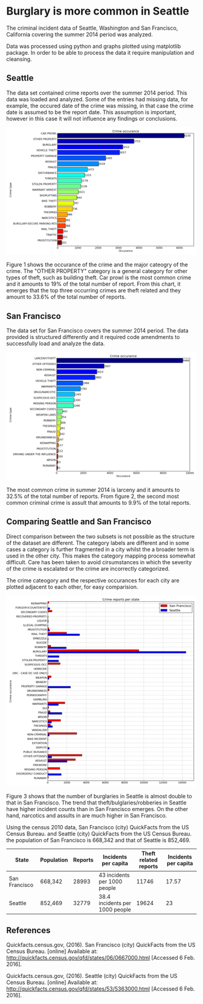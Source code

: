 # Burglary is more common in Seattle

The criminal incident data of Seattle, Washington and San Francisco, California covering the summer 2014 period was analyzed.

Data was processed using python and graphs plotted using matplotlib package. In order to be able to process the data it require manipulation and cleansing.


## Seattle

The data set contained crime reports over the summer 2014 period. This data was loaded and analyzed. Some of the entries had missing data, for example, the occured date of the crime was missing, in that case the crime date is assumed to be the report date. This assumption is important, however in this case it will not influence any findings or conclusions.

![Figure 1](https://raw.githubusercontent.com/kpenza/temp/master/figures/figure1.png "Figure 1")

Figure 1 shows the occurance of the crime and the major cateogry of the crime. The "OTHER PROPERTY" category is a general category for other types of theft, such as building theft. Car prowl is the most common crime and it amounts to 19% of the total number of report. From this chart, it emerges that the top three occurring crimes are theft related and they amount to 33.6% of the total number of reports.

## San Francisco

The data set for San Francisco covers the summer 2014 period. The data provided is structured differently and it required code amendments to successfully load and analyze the data.

![Figure 2](https://raw.githubusercontent.com/kpenza/temp/master/figures/figure2.png "Figure 2")

The most common crime in summer 2014 is larceny and it amounts to 32.5% of the total number of reports. From figure 2, the second most common criminal crime is assult that amounts to 9.9% of the total reports.

## Comparing Seattle and San Francisco

Direct comparison between the two subsets is not possible as the structure of the dataset are different. The category labels are different and in some cases a category is further fragmented in a city whilst the a broader term is used in the other city. This makes the category mapping process somewhat difficult. Care has been taken to avoid cirsumstances in which the severity of the crime is escalated or the crime are incorrectly categorized. 

The crime cateogory and the respective occurances for each city are plotted adjacent to each other, for easy comparision.

![Figure 3](https://raw.githubusercontent.com/kpenza/temp/master/figures/figure3.png "Figure 3")

Figure 3 shows that the number of burglaries in Seattle is almost double to that in San Francisco. The trend that theft/bulglaries/robberies in Seattle have higher incident counts than in San Francisco emerges. On the other hand, narcotics and assults in are much higher in San Francisco.

Using the census 2010 data, San Francisco (city) QuickFacts from the US Census Bureau. and Seattle (city) QuickFacts from the US Census Bureau. the population of San Francisco is 668,342 and that of Seattle is 852,469.

| State|Population|Reports|Incidents per capita|Theft related reports|Incidents per capita|
|--------|---|---|---|---|---|
| San Francisco |668,342|28993|43 incidents per 1000 people|11746|17.57|
| Seattle|852,469|32779|38.4 incidents per 1000 people|19624|23|


## References

Quickfacts.census.gov, (2016). San Francisco (city) QuickFacts from the US Census Bureau. [online] Available at: http://quickfacts.census.gov/qfd/states/06/0667000.html [Accessed 6 Feb. 2016].

Quickfacts.census.gov, (2016). Seattle (city) QuickFacts from the US Census Bureau. [online] Available at: http://quickfacts.census.gov/qfd/states/53/5363000.html [Accessed 6 Feb. 2016].


